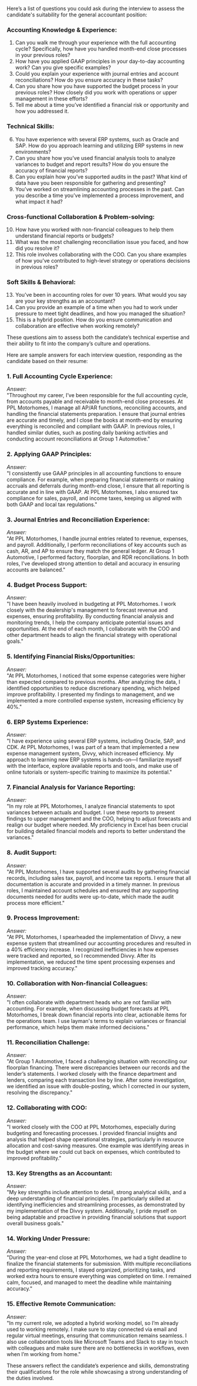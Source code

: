 Here’s a list of questions you could ask during the interview to assess the candidate's suitability for the general accountant position:

### Accounting Knowledge & Experience:
1. Can you walk me through your experience with the full accounting cycle? Specifically, how have you handled month-end close processes in your previous roles?
2. How have you applied GAAP principles in your day-to-day accounting work? Can you give specific examples?
3. Could you explain your experience with journal entries and account reconciliations? How do you ensure accuracy in these tasks?
4. Can you share how you have supported the budget process in your previous roles? How closely did you work with operations or upper management in these efforts?
5. Tell me about a time you’ve identified a financial risk or opportunity and how you addressed it.

### Technical Skills:
6. You have experience with several ERP systems, such as Oracle and SAP. How do you approach learning and utilizing ERP systems in new environments?
7. Can you share how you’ve used financial analysis tools to analyze variances to budget and report results? How do you ensure the accuracy of financial reports?
8. Can you explain how you’ve supported audits in the past? What kind of data have you been responsible for gathering and presenting?
9. You’ve worked on streamlining accounting processes in the past. Can you describe a time you’ve implemented a process improvement, and what impact it had?

### Cross-functional Collaboration & Problem-solving:
10. How have you worked with non-financial colleagues to help them understand financial reports or budgets?
11. What was the most challenging reconciliation issue you faced, and how did you resolve it?
12. This role involves collaborating with the COO. Can you share examples of how you’ve contributed to high-level strategy or operations decisions in previous roles?

### Soft Skills & Behavioral:
13. You’ve been in accounting roles for over 10 years. What would you say are your key strengths as an accountant?
14. Can you provide an example of a time when you had to work under pressure to meet tight deadlines, and how you managed the situation?
15. This is a hybrid position. How do you ensure communication and collaboration are effective when working remotely?

These questions aim to assess both the candidate’s technical expertise and their ability to fit into the company’s culture and operations.


Here are sample answers for each interview question, responding as the candidate based on their resume:

### 1. **Full Accounting Cycle Experience:**
   *Answer:*  
   "Throughout my career, I’ve been responsible for the full accounting cycle, from accounts payable and receivable to month-end close processes. At PPL Motorhomes, I manage all AP/AR functions, reconciling accounts, and handling the financial statements preparation. I ensure that journal entries are accurate and timely, and I close the books at month-end by ensuring everything is reconciled and compliant with GAAP. In previous roles, I handled similar duties, such as posting daily banking activities and conducting account reconciliations at Group 1 Automotive."

### 2. **Applying GAAP Principles:**
   *Answer:*  
   "I consistently use GAAP principles in all accounting functions to ensure compliance. For example, when preparing financial statements or making accruals and deferrals during month-end close, I ensure that all reporting is accurate and in line with GAAP. At PPL Motorhomes, I also ensured tax compliance for sales, payroll, and income taxes, keeping us aligned with both GAAP and local tax regulations."

### 3. **Journal Entries and Reconciliation Experience:**
   *Answer:*  
   "At PPL Motorhomes, I handle journal entries related to revenue, expenses, and payroll. Additionally, I perform reconciliations of key accounts such as cash, AR, and AP to ensure they match the general ledger. At Group 1 Automotive, I performed factory, floorplan, and RDR reconciliations. In both roles, I’ve developed strong attention to detail and accuracy in ensuring accounts are balanced."

### 4. **Budget Process Support:**
   *Answer:*  
   "I have been heavily involved in budgeting at PPL Motorhomes. I work closely with the dealership's management to forecast revenue and expenses, ensuring profitability. By conducting financial analysis and monitoring trends, I help the company anticipate potential issues and opportunities. At the end of each month, I collaborate with the COO and other department heads to align the financial strategy with operational goals."

### 5. **Identifying Financial Risks/Opportunities:**
   *Answer:*  
   "At PPL Motorhomes, I noticed that some expense categories were higher than expected compared to previous months. After analyzing the data, I identified opportunities to reduce discretionary spending, which helped improve profitability. I presented my findings to management, and we implemented a more controlled expense system, increasing efficiency by 40%."

### 6. **ERP Systems Experience:**
   *Answer:*  
   "I have experience using several ERP systems, including Oracle, SAP, and CDK. At PPL Motorhomes, I was part of a team that implemented a new expense management system, Divvy, which increased efficiency. My approach to learning new ERP systems is hands-on—I familiarize myself with the interface, explore available reports and tools, and make use of online tutorials or system-specific training to maximize its potential."

### 7. **Financial Analysis for Variance Reporting:**
   *Answer:*  
   "In my role at PPL Motorhomes, I analyze financial statements to spot variances between actuals and budget. I use these reports to present findings to upper management and the COO, helping to adjust forecasts and realign our budget where needed. My proficiency in Excel has been crucial for building detailed financial models and reports to better understand the variances."

### 8. **Audit Support:**
   *Answer:*  
   "At PPL Motorhomes, I have supported several audits by gathering financial records, including sales tax, payroll, and income tax reports. I ensure that all documentation is accurate and provided in a timely manner. In previous roles, I maintained account schedules and ensured that any supporting documents needed for audits were up-to-date, which made the audit process more efficient."

### 9. **Process Improvement:**
   *Answer:*  
   "At PPL Motorhomes, I spearheaded the implementation of Divvy, a new expense system that streamlined our accounting procedures and resulted in a 40% efficiency increase. I recognized inefficiencies in how expenses were tracked and reported, so I recommended Divvy. After its implementation, we reduced the time spent processing expenses and improved tracking accuracy."

### 10. **Collaboration with Non-financial Colleagues:**
   *Answer:*  
   "I often collaborate with department heads who are not familiar with accounting. For example, when discussing budget forecasts at PPL Motorhomes, I break down financial reports into clear, actionable items for the operations team. I use layman's terms to explain variances or financial performance, which helps them make informed decisions."

### 11. **Reconciliation Challenge:**
   *Answer:*  
   "At Group 1 Automotive, I faced a challenging situation with reconciling our floorplan financing. There were discrepancies between our records and the lender’s statements. I worked closely with the finance department and lenders, comparing each transaction line by line. After some investigation, we identified an issue with double-posting, which I corrected in our system, resolving the discrepancy."

### 12. **Collaborating with COO:**
   *Answer:*  
   "I worked closely with the COO at PPL Motorhomes, especially during budgeting and forecasting processes. I provided financial insights and analysis that helped shape operational strategies, particularly in resource allocation and cost-saving measures. One example was identifying areas in the budget where we could cut back on expenses, which contributed to improved profitability."

### 13. **Key Strengths as an Accountant:**
   *Answer:*  
   "My key strengths include attention to detail, strong analytical skills, and a deep understanding of financial principles. I’m particularly skilled at identifying inefficiencies and streamlining processes, as demonstrated by my implementation of the Divvy system. Additionally, I pride myself on being adaptable and proactive in providing financial solutions that support overall business goals."

### 14. **Working Under Pressure:**
   *Answer:*  
   "During the year-end close at PPL Motorhomes, we had a tight deadline to finalize the financial statements for submission. With multiple reconciliations and reporting requirements, I stayed organized, prioritizing tasks, and worked extra hours to ensure everything was completed on time. I remained calm, focused, and managed to meet the deadline while maintaining accuracy."

### 15. **Effective Remote Communication:**
   *Answer:*  
   "In my current role, we adopted a hybrid working model, so I’m already used to working remotely. I make sure to stay connected via email and regular virtual meetings, ensuring that communication remains seamless. I also use collaboration tools like Microsoft Teams and Slack to stay in touch with colleagues and make sure there are no bottlenecks in workflows, even when I’m working from home."

These answers reflect the candidate’s experience and skills, demonstrating their qualifications for the role while showcasing a strong understanding of the duties involved.

